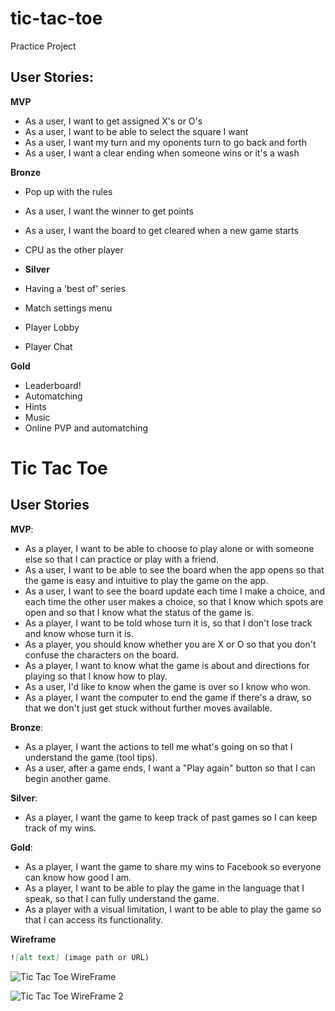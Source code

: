 # tic-tac-toe

Practice Project

## User Stories:

**MVP**
- As a user, I want to get assigned X's or O's
- As a user, I want to be able to select the square I want
- As a user, I want my turn and my oponents turn to go back and forth
- As a user, I want a clear ending when someone wins or it's a wash

**Bronze**
- Pop up with the rules
- As a user, I want the winner to get points
- As a user, I want the board to get cleared when a new game starts
- CPU as the other player

- **Silver**
- Having a 'best of' series
- Match settings menu
- Player Lobby
- Player Chat

**Gold**
- Leaderboard!
- Automatching
- Hints
- Music
- Online PVP and automatching



# Tic Tac Toe

## User Stories

**MVP**:

- As a player, I want to be able to choose to play alone or with someone else so that I can practice or play with a friend.
- As a user, I want to be able to see the board when the app opens so that the game is easy and intuitive to play the game on the app.
- As a user, I want to see the board update each time I make a choice, and each time the other user makes a choice, so that I know which spots are open and so that I know what the status of the game is.
- As a player, I want to be told whose turn it is, so that I don't lose track and know whose turn it is.
- As a player, you should know whether you are X or O so that you don't confuse the characters on the board.
- As a player, I want to know what the game is about and directions for playing so that I know how to play.
- As a user, I'd like to know when the game is over so I know who won.
- As a player, I want the computer to end the game if there's a draw, so that we don't just get stuck without further moves available.

**Bronze**:

- As a player, I want the actions to tell me what's going on so that I understand the game (tool tips).
- As a user, after a game ends, I want a "Play again" button so that I can begin another game.

**Silver**:

- As a player, I want the game to keep track of past games so I can keep track of my wins.

**Gold**:

- As a player, I want the game to share my wins to Facebook so everyone can know how good I am.
- As a player, I want to be able to play the game in the language that I speak, so that I can fully understand the game.
- As a player with a visual limitation, I want to be able to play the game so that I can access its functionality.

**Wireframe**

```md
![alt text] (image path or URL)
```
![Tic Tac Toe WireFrame](https://user-images.githubusercontent.com/75228135/130824882-21327fcf-469b-45ac-a6a8-286f29410443.jpeg)

![Tic Tac Toe WireFrame 2](https://user-images.githubusercontent.com/75228135/130824854-33467b3d-48aa-43ab-b0f2-b8a7d92d7586.jpeg)